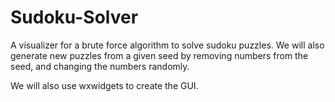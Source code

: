 # Sudoku-Solver
A visualizer for a brute force algorithm to solve sudoku puzzles. We will also generate new puzzles from a given seed by removing numbers from the seed, 
and changing the numbers randomly.

We will also use wxwidgets to create the GUI.
